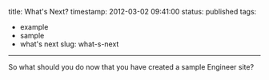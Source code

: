 title: What's Next?
timestamp: 2012-03-02 09:41:00
status: published
tags:
- example
- sample
- what's next
slug: what-s-next


---

So what should you do now that you have created a sample Engineer site?


